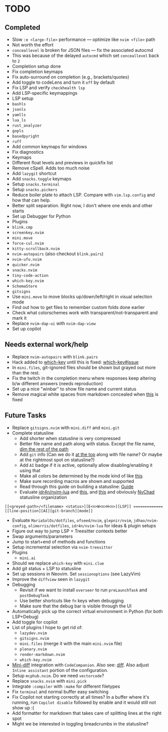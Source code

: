 # TODO

## Completed

- Slow `:e <large-file>` performance — optimize like `nvim <file>` path
- Not worth the effort
- `conceallevel` is broken for JSON files — fix the associated autocmd
- This was because of the delayed `autocmd` which set `conceallevel` back to `2`
- Completion setup done
- Fix completion keymaps
- Fix auto-surround on completion (e.g., brackets/quotes)
- Add toggle to codeLens and turn it `off` by default
- Fix LSP and verify `checkhealth lsp`
- Add LSP-specific keymappings
- LSP setup
- `bashls`
- `jsonls`
- `yamlls`
- `lua_ls`
- `rust_analyzer`
- `gopls`
- `basedpyright`
- `ruff`
- Add common keymaps for windows
- Fix diagnostics
- Keymaps
- Different float levels and previews in quickfix list
- Remove cSpell. Adds too much noise
- Add `lazygit` shortcut
- Add `snacks.toggle` keymaps
- Setup `snacks.terminal`
- Setup `snacks.pickers`
- Reduce boiler plate to attach LSP. Compare with `vim.lsp.config` and how
  that can help.
- Better split separation. Right now, I don't where one ends and other starts
- Set up Debugger for Python
- Plugins
- `blink.cmp`
- `screenkey.nvim`
- `mini.move`
- `force-cul.nvim`
- `kitty-scrollback.nvim`
- `nvim-autopairs` (also checkout `blink.pairs`)
- `nvim-ufo.nvim`
- `quicker.nvim`
- `snacks.nvim`
- `tiny-code-action`
- `which-key.nvim`
- `SchemaStore`
- `gitsigns`
- Use `mini.move` to move blocks up/down/left/right in visual selection mode
- Find out how to get files to remember custom folds done earlier
- Check what colorschemes work with transparent/not-transparent and mark it
- Replace `nvim-dap-ui` with `nvim-dap-view`
- Set up copilot

## Needs external work/help

- Replace `nvim-autopairs` with `blink.pairs`
- Hack added to [which-key](./lua/plugins/which-key.lua) until this is fixed: [which-key#issue][6]
- In `mini.files`, git-ignored files should be shown but grayed out more than
  the rest.
- Fix the twitch in the completion menu where responses keep altering b/w
  different answers (needs reproduction)
- Set up a nice "winbar" to show file name and current status
- Remove magical white spaces from markdown concealed when [this][5] is fixed

## Future Tasks

- Replace `gitsigns.nvim` with `mini.diff` and `mini.git`
- Complete statusline
  - Add shorter when statusline is very compressed
  - Better file name and path along with status. Except the file name, [dim the rest of the path][2]
  - Add `git` info (Can we do it [at the top][1] along with file name? Or maybe at the rightmost spot on statusline?)
  - Add `AI` badge if it is active, optionally allow disabling/enabling it using
    that
  - Make all colors be determined by the mode kind of like [this][7]
  - Make sure recording macros are shown and supported
  - Read through this guide on building a statusline: [Guide][11]
  - Evaluate [idr4n/nvim-lua][9] and [this][8], and [this][10] and obviously [NvChad][12] statusline organization

```text
[[<greyed-path>/<filename> <status>][E<n>W<n>H<n>][LSP]] ============= [[line-position][AI][git-branch][mode]]
```

- Evaluate `MariaSolOs/dotfiles`, `ofseed/nvim`, `glepnir/nvim`, `jdhao/nvim-config`,
  `olimorris/dotfiles`, `idr4n/nvim-lua` for ideas & plugin setups
- Figure out way to jump LSP + Treesitter contexts better
- Swap arguments/parameters
- Jump to start+end of methods and functions
- Setup incremental selection via `nvim-treesitter`
- Plugins
  - `mini.ai`
- Should we replace `which-key` with `mini.clue`
- Add git status + LSP to statusline
- Set up sessions in Neovim. Set `sessionoptions` (see LazyVim)
- Improve the `diffview` seen in `lazygit`
- Debugging
  - Revisit if we want to install `overseer` to run `preLaunchTask` and `postDebugTask`
  - Use better shortcuts like `fn` keys when debugging
  - Make sure that the debug bar is visible through the UI
- Automatically pick up the correct virtual environment in Python (for both LSP+Debug)
- Add toggle for copilot
- List of plugins I hope to get rid of:
  - `lazydev.nvim`
  - `gitsigns.nvim`
  - `mini.files` (merge it with the main `mini.nvim` file)
  - `plenary.nvim`
  - `render-markdown.nvim`
  - `which-key.nvim`
- [Mini-diff][3] integration with `CodeCompanion`. Also see: [diff][4]. Also
  adjust `Inline assistant` portion of the configuration.
- Setup `mcphub.nvim`. Do we need `vectorcode`?
- Replace `snacks.nvim` with `mini.pick`
- Integrate `:compiler` with `:make` for different filetypes
- Fix `terminal` and normal buffer easy switching
- Fix Copilot not starting correctly at all times? In a buffer where it's running,
  run `Copilot disable` followed by enable and it would still not show up :(
- Add formatter for markdown that takes care of splitting lines at the right spot
- Might we be interested in toggling breadcrumbs in the statusline?

[1]: https://www.reddit.com/media?url=https%3A%2F%2Fpreview.redd.it%2Fshow-me-your-statusline-v0-5r9nu6in6nyc1.png%3Fwidth%3D1922%26auto%3Dwebp%26s%3D0299ed5e1aa95b52ebb4c468b4a1a60a1d1127ae
[2]: https://www.reddit.com/media?url=https%3A%2F%2Fpreview.redd.it%2Fshow-me-your-statusline-v0-vmw6cl41snyc1.png%3Fwidth%3D1876%26auto%3Dwebp%26s%3D07ff31e7f74331dbe074d23d7dac2cf2cbe45da8
[3]: https://codecompanion.olimorris.dev/installation.html#mini-diff
[4]: https://codecompanion.olimorris.dev/configuration/chat-buffer.html#diff
[5]: https://github.com/neovim/neovim/issues/14409
[6]: https://github.com/folke/which-key.nvim/issues/967
[7]: https://imgur.com/a/UVdilYc
[8]: https://github.com/rezhaTanuharja/minimalistNVIM
[9]: https://github.com/idr4n/nvim-lua
[10]: https://github.com/strash/everybody-wants-that-line.nvim
[11]: https://github.com/OXY2DEV/bars.nvim/wiki/Guide_Statusline
[12]: https://github.com/NvChad/ui/blob/v2.0/lua/nvchad/statusline/default.lua
